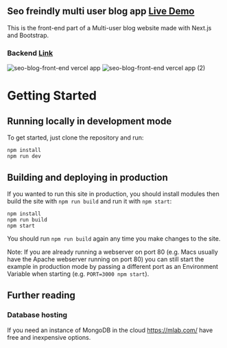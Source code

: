 ## Seo freindly multi user blog app [Live Demo](https://seo-blog-front-end.vercel.app/)

This is the front-end part of a Multi-user blog website made with Next.js and Bootstrap.

### Backend [Link](https://github.com/UNKLD/SeoBlogBackend)


![seo-blog-front-end vercel app](https://user-images.githubusercontent.com/70531709/159153580-bd67a20f-9db8-4911-8635-76a48daecef9.jpeg)  ![seo-blog-front-end vercel app (2)](https://user-images.githubusercontent.com/70531709/159153652-f49aa78a-3a34-401c-9475-693d71ee162b.jpeg)






# Getting Started

## Running locally in development mode

To get started, just clone the repository and run:

    npm install
    npm run dev


## Building and deploying in production

If you wanted to run this site in production, you should install modules then build the site with `npm run build` and run it with `npm start`:

    npm install
    npm run build
    npm start

You should run `npm run build` again any time you make changes to the site.

Note: If you are already running a webserver on port 80 (e.g. Macs usually have the Apache webserver running on port 80) you can still start the example in production mode by passing a different port as an Environment Variable when starting (e.g. `PORT=3000 npm start`).

## Further reading

### Database hosting

If you need an instance of MongoDB in the cloud https://mlab.com/ have free and inexpensive options.
